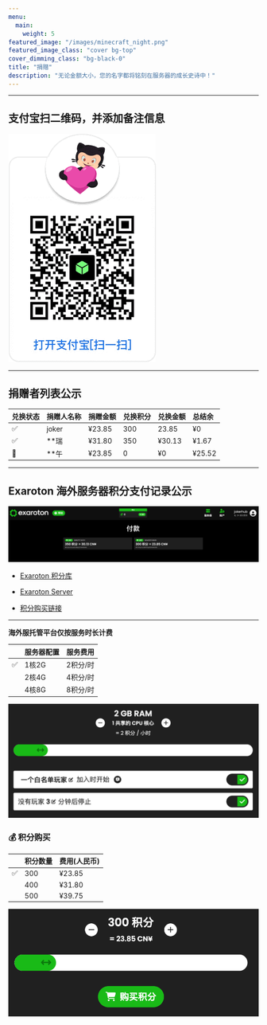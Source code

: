 ```yaml
---
menu: 
  main:
    weight: 5
featured_image: "/images/minecraft_night.png"
featured_image_class: "cover bg-top"
cover_dimming_class: "bg-black-0"
title: "捐赠"
description: "无论金额大小，您的名字都将铭刻在服务器的成长史诗中！"
---
```


---

## 支付宝扫二维码，并**添加备注信息**

![alipay](/images/alipay_sponsor.png)

---

## 捐赠者列表公示

|兑换状态|捐赠人名称|捐赠金额|兑换积分|兑换金额|总结余
|:---|:------|:-----|:-------|:----|:---
|✅|joker|¥23.85|300|23.85|¥0
|✅|**瑞|¥31.80|350|¥30.13|¥1.67
|🚧|**午|¥23.85|0|¥0|¥25.52

---

## Exaroton 海外服务器积分支付记录公示

![exaroton server payment log](/images/server/exaroton_score.png)

- [Exaroton 积分库](https://exaroton.com/pools/qWE6dfsMX4TxT6g4)

- [Exaroton Server](https://exaroton.com/server/)

- [积分购买链接](https://exaroton.com/credits/)

---

**海外服托管平台仅按服务时长计费**

||服务器配置|服务费用|
|---|---|---|
|✅|1核2G|2积分/时|
||2核4G|4积分/时|
||4核8G|8积分/时|

![服务配置](/images/server/config.png)

### 💰 积分购买

||积分数量|费用(人民币)|
|---|:---|:------|
|✅| 300 | ¥23.85 |
|| 400 | ¥31.80 |
|| 500 | ¥39.75 |

![积分购买](/images/server/score_pay.png)